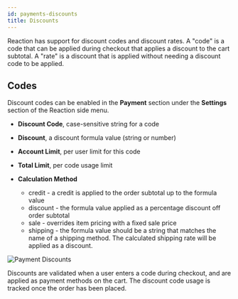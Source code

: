 ```yaml
---
id: payments-discounts
title: Discounts
---
```

    
Reaction has support for discount codes and discount rates.  A "code" is a code that can be applied during checkout that applies a discount to the cart subtotal.  A "rate" is a discount that is applied without needing a discount code to be applied.

## Codes

Discount codes can be enabled in the **Payment** section under the <i class="rui font-icon fa fa-cog"></i> **Settings** section of the Reaction side menu.

- **Discount Code**, case-sensitive string for a code

- **Discount**, a discount formula value (string or number)

- **Account Limit**, per user limit for this code

- **Total Limit**, per code usage limit

- **Calculation Method**
  - credit - a credit is applied to the order subtotal up to the formula value
  - discount - the formula value applied as a percentage discount off order subtotal
  - sale - overrides item pricing with a fixed sale price
  - shipping - the formula value should be a string that matches the name of a shipping method. The calculated shipping rate will be applied as a discount.

![](/assets/admin-dashboard-payments-discounts-catalyst.png "Payment Discounts")

Discounts are validated when a user enters a code during checkout, and are applied as payment methods on the cart. The discount code usage is tracked once the order has been placed.
